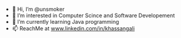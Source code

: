 - 👋 Hi, I’m @unsmoker
- 👀 I’m interested in Computer Scince and Software Developement
- 🌱 I’m currently learning Java programming
- 📫 ReachMe at www.linkedin.com/in/khassangali

<!---
unsmoker/unsmoker is a ✨ special ✨ repository because its `README.md` (this file) appears on your GitHub profile.
You can click the Preview link to take a look at your changes.
--->
